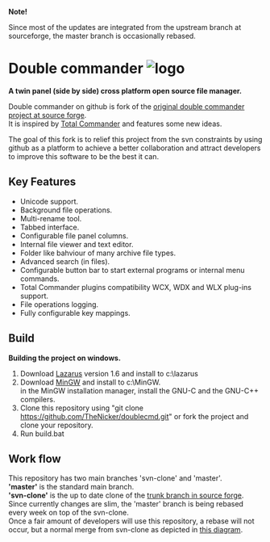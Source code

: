 **Note!**

 Since most of the updates are integrated from the upstream branch at sourceforge, the master branch is occasionally rebased.

# Double commander ![logo](https://doublecmd.sourceforge.io/site/images/logo.png "Double commander")  

**A twin panel (side by side) cross platform open source file manager.**  

Double commander on github is fork of the [original double commander project at source forge](http://doublecmd.sourceforge.net/).  
It is inspired by [Total Commander](http://www.ghisler.com/) and features some new ideas.  

The goal of this fork is to relief this project from the svn constraints by using github as a platform to achieve a better collaboration and attract developers to improve this software to be the best it can.  

Key Features
------------

* Unicode support.  
* Background file operations.  
* Multi-rename tool.  
* Tabbed interface.  
* Configurable file panel columns.  
* Internal file viewer and text editor.  
* Folder like bahviour of many archive file types.  
* Advanced search (in files).  
* Configurable button bar to start external programs or internal menu commands.  
* Total Commander plugins compatibility WCX, WDX and WLX plug-ins support.  
* File operations logging.  
* Fully configurable key mappings.  

Build
---------
**Building the project on windows.**  

1. Download [Lazarus](http://www.lazarus-ide.org/) version 1.6 and install to c:\lazarus  
2. Download [MinGW](https://sourceforge.net/projects/mingw/files/) and install to c:\MinGW.  
   in the MinGW installation manager, install the GNU-C and the GNU-C++ compilers.
3. Clone this repository using "git clone https://github.com/TheNicker/doublecmd.git" or fork the project and clone your repository.  
4. Run build.bat  


Work flow
---------
This repository has two main branches 'svn-clone' and 'master'.  
**'master'** is the standard main branch.  
**'svn-clone'** is the up to date clone of the [trunk branch in source forge](https://sourceforge.net/p/doublecmd/code/HEAD/tree/trunk/).     
Since currently changes are slim, the 'master' branch is being rebased every week on top of the svn-clone.    
Once a fair amount of developers will use this repository, a rebase will not occur, but a normal 
merge from svn-clone as depicted in [this diagram](http://thenicker.github.io/doublecmd/).
